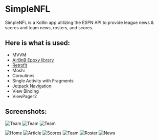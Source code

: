 # SimpleNFL
SimpleNFL is a Kotlin app utilizing the ESPN API to provide league news & scores and team news, rosters, and scores. 

## Here is what is used:
  * MVVM
  * [AirBnB Epoxy library](https://github.com/airbnb/epoxy)
  * [Retrofit](https://square.github.io/retrofit/)
  * Moshi
  * Coroutines
  * Single Activity with Fragments
  * [Jetpack Navigation](https://developer.android.com/guide/navigation/navigation-getting-started)
  * View Binding
  * ViewPager2

## Screenshots:
![Team](/screenshots/team_chiefs.png)
![Team](/screenshots/team_chiefs.png)
![Team](/screenshots/team_chiefs.png)


![Home](/screenshots/home.png)
![Article](/screenshots/article.png)
![Scores](/screenshots/scores_week_div_rd.png)
![Team](/screenshots/team_chiefs.png)
![Roster](/screenshots/team_chiefs_roster.png)
![News](/screenshots/team_chiefs_news.png)






  
